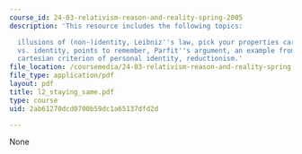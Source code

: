 ```yaml
---
course_id: 24-03-relativism-reason-and-reality-spring-2005
description: 'This resource includes the following topics:

  illusions of (non-)identity, Leibniz''s law, pick your properties carefully, persistence
  vs. identity, points to remember, Parfit''s argument, an example from John Locke,
  cartesian criterion of personal identity, reductionism.'
file_location: /coursemedia/24-03-relativism-reason-and-reality-spring-2005/2ab61270dcd0700b59dc1a65137dfd2d_l2_staying_same.pdf
file_type: application/pdf
layout: pdf
title: l2_staying_same.pdf
type: course
uid: 2ab61270dcd0700b59dc1a65137dfd2d

---
```

None